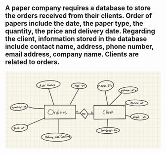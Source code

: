 ## A paper company requires a database to store the orders received from their clients. Order of papers include the date, the paper type, the quantity, the price and delivery date. Regarding the client, information stored in the database include contact name, address, phone number, email address, company name. Clients are related to orders.
![](IMG_12B18C353EDD-1.jpeg)

